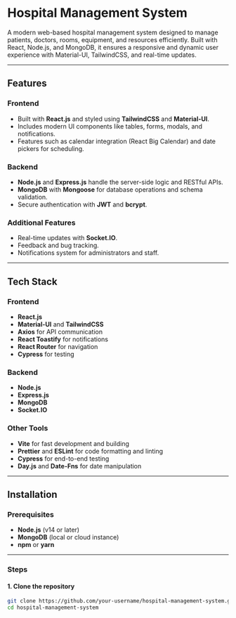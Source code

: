 # Hospital Management System

A modern web-based hospital management system designed to manage patients, doctors, rooms, equipment, and resources efficiently. Built with React, Node.js, and MongoDB, it ensures a responsive and dynamic user experience with Material-UI, TailwindCSS, and real-time updates.

---

## Features

### Frontend
- Built with **React.js** and styled using **TailwindCSS** and **Material-UI**.
- Includes modern UI components like tables, forms, modals, and notifications.
- Features such as calendar integration (React Big Calendar) and date pickers for scheduling.

### Backend
- **Node.js** and **Express.js** handle the server-side logic and RESTful APIs.
- **MongoDB** with **Mongoose** for database operations and schema validation.
- Secure authentication with **JWT** and **bcrypt**.

### Additional Features
- Real-time updates with **Socket.IO**.
- Feedback and bug tracking.
- Notifications system for administrators and staff.

---

## Tech Stack

### Frontend
- **React.js**
- **Material-UI** and **TailwindCSS**
- **Axios** for API communication
- **React Toastify** for notifications
- **React Router** for navigation
- **Cypress** for testing

### Backend
- **Node.js**
- **Express.js**
- **MongoDB**
- **Socket.IO**

### Other Tools
- **Vite** for fast development and building
- **Prettier** and **ESLint** for code formatting and linting
- **Cypress** for end-to-end testing
- **Day.js** and **Date-Fns** for date manipulation

---

## Installation

### Prerequisites
- **Node.js** (v14 or later)
- **MongoDB** (local or cloud instance)
- **npm** or **yarn**

---

### Steps

#### 1. **Clone the repository**
   ```bash
   git clone https://github.com/your-username/hospital-management-system.git
   cd hospital-management-system
